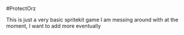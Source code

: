 #ProtectOrz

This is just a very basic spritekit game I am messing around with at the moment, I want to add more eventually
